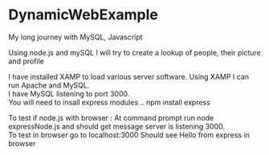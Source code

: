 # DynamicWebExample
My long journey with MySQL, Javascript 

Using node.js and mySQL I will try to create a lookup of people, their picture and profile

I have installed XAMP to load various server software.  Using XAMP I can run Apache and MySQL.  
I have MySQL listening to port 3000.  
You will need to insall express modules .. npm install express

To test if node.js with browser : 
    At command prompt run node expressNode.js and should get message server is listening 3000.  
    To test in browser go to localhost:3000
    Should see Hello from express in browser

